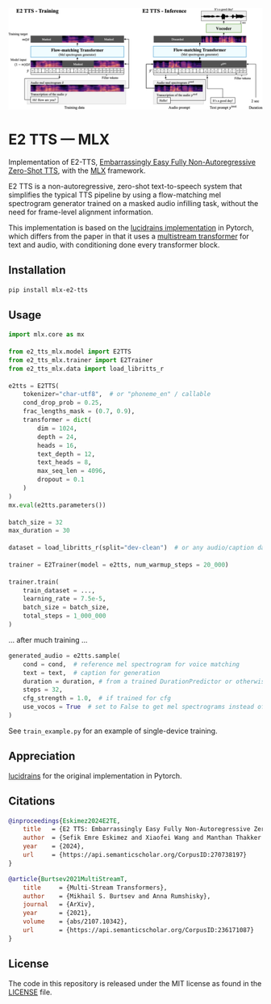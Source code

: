![E2 TTS diagram](e2tts.png)

# E2 TTS — MLX

Implementation of E2-TTS, [Embarrassingly Easy Fully Non-Autoregressive Zero-Shot TTS](https://arxiv.org/abs/2406.18009v2), with the [MLX](https://github.com/ml-explore/mlx) framework.

E2 TTS is a non-autoregressive, zero-shot text-to-speech system that simplifies the typical TTS pipeline by using a flow-matching mel spectrogram generator trained on a masked audio infilling task, without the need for frame-level alignment information.

This implementation is based on the [lucidrains implementation](https://github.com/lucidrains/e2-tts-pytorch) in Pytorch, which differs from the paper in that it uses a [multistream transformer](https://arxiv.org/abs/2107.10342) for text and audio, with conditioning done every transformer block.

## Installation

```bash
pip install mlx-e2-tts
```

## Usage

```python
import mlx.core as mx

from e2_tts_mlx.model import E2TTS
from e2_tts_mlx.trainer import E2Trainer
from e2_tts_mlx.data import load_libritts_r

e2tts = E2TTS(
    tokenizer="char-utf8",  # or "phoneme_en" / callable
    cond_drop_prob = 0.25,
    frac_lengths_mask = (0.7, 0.9),
    transformer = dict(
        dim = 1024,
        depth = 24,
        heads = 16,
        text_depth = 12,
        text_heads = 8,
        max_seq_len = 4096,
        dropout = 0.1
    )
)
mx.eval(e2tts.parameters())

batch_size = 32
max_duration = 30

dataset = load_libritts_r(split="dev-clean")  # or any audio/caption dataset

trainer = E2Trainer(model = e2tts, num_warmup_steps = 20_000)

trainer.train(
    train_dataset = ...,
    learning_rate = 7.5e-5,
    batch_size = batch_size,
    total_steps = 1_000_000
)
```

... after much training ...

```python
generated_audio = e2tts.sample(
    cond = cond,  # reference mel spectrogram for voice matching
    text = text,  # caption for generation
    duration = duration, # from a trained DurationPredictor or otherwise
    steps = 32,
    cfg_strength = 1.0,  # if trained for cfg
    use_vocos = True  # set to False to get mel spectrograms instead of audio
)
```

See `train_example.py` for an example of single-device training.

## Appreciation

[lucidrains](https://github.com/lucidrains) for the original implementation in Pytorch.

## Citations

```bibtex
@inproceedings{Eskimez2024E2TE,
    title   = {E2 TTS: Embarrassingly Easy Fully Non-Autoregressive Zero-Shot TTS},
    author  = {Sefik Emre Eskimez and Xiaofei Wang and Manthan Thakker and Canrun Li and Chung-Hsien Tsai and Zhen Xiao and Hemin Yang and Zirun Zhu and Min Tang and Xu Tan and Yanqing Liu and Sheng Zhao and Naoyuki Kanda},
    year    = {2024},
    url     = {https://api.semanticscholar.org/CorpusID:270738197}
}
```

```bibtex
@article{Burtsev2021MultiStreamT,
    title     = {Multi-Stream Transformers},
    author    = {Mikhail S. Burtsev and Anna Rumshisky},
    journal   = {ArXiv},
    year      = {2021},
    volume    = {abs/2107.10342},
    url       = {https://api.semanticscholar.org/CorpusID:236171087}
}
```

## License

The code in this repository is released under the MIT license as found in the
[LICENSE](LICENSE) file.
